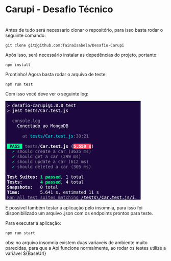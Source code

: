 # Carupi - Desafio Técnico <h1>
Antes de tudo será necessario clonar o repositório, para isso basta rodar o seguinte comando:

~~~
git clone git@github.com:TainaIsabela/Desafio-Carupi
~~~

Após isso, será necessário instalar as depedências do projeto, portanto:

~~~
npm install
~~~

Prontinho! Agora basta rodar o arquivo de teste:

~~~
npm run test
~~~

Com isso você deve ver o seguinte log:

![Log dos testes](Assents/tests.png)

É possivel também testar a aplicação pelo insomnia, para isso foi disponibilizado um arquivo .json com os endpoints prontos para teste.

Para executar a aplicação:

~~~
npm run start
~~~

obs: no arquivo insomnia existem duas variaveis de ambiente muito parecidas, para que a Api funcione normalmente, ao rodar os testes utilize a 
variável ${BaseUrl}